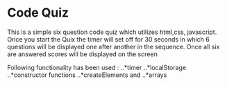 # Code Quiz

This is a simple six question code quiz which utilizes html,css, javascript. Once you start the Quix the timer will set off for 30 seconds in which 6 questions will be displayed one after another in the sequence. Once all six are answered scores will be displayed on the screen

Following functionality has been used :
..*timer
..*localStorage
..*constructor functions
..*createElements and
..*arrays
